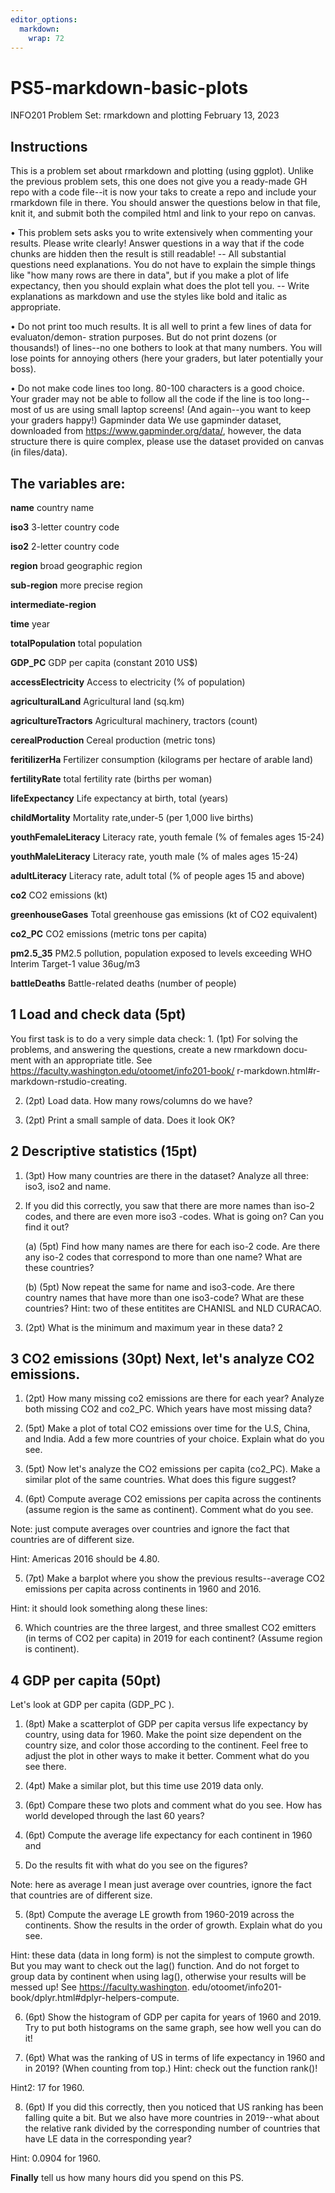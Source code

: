 ```yaml
---
editor_options: 
  markdown: 
    wrap: 72
---
```


# PS5-markdown-basic-plots

INFO201 Problem Set: rmarkdown and plotting February 13, 2023

## Instructions

This is a problem set about rmarkdown and plotting (using ggplot).
Unlike the previous problem sets, this one does not give you a
ready-made GH repo with a code file--it is now your taks to create a
repo and include your rmarkdown file in there. You should answer the
questions below in that file, knit it, and submit both the compiled html
and link to your repo on canvas.

• This problem sets asks you to write extensively when commenting your
results. Please write clearly! Answer questions in a way that if the
code chunks are hidden then the result is still readable! -- All
substantial questions need explanations. You do not have to explain the
simple things like "how many rows are there in data", but if you make a
plot of life expectancy, then you should explain what does the plot tell
you. -- Write explanations as markdown and use the styles like bold and
italic as appropriate.

• Do not print too much results. It is all well to print a few lines of
data for evaluaton/demon- stration purposes. But do not print dozens (or
thousands!) of lines--no one bothers to look at that many numbers. You
will lose points for annoying others (here your graders, but later
potentially your boss).

• Do not make code lines too long. 80-100 characters is a good choice.
Your grader may not be able to follow all the code if the line is too
long--most of us are using small laptop screens! (And again--you want to
keep your graders happy!) Gapminder data We use gapminder dataset,
downloaded from <https://www.gapminder.org/data/>, however, the data
structure there is quire complex, please use the dataset provided on
canvas (in files/data).

## The variables are:

**name** country name

**iso3** 3-letter country code

**iso2** 2-letter country code

**region** broad geographic region

**sub-region** more precise region

**intermediate-region**

**time** year

**totalPopulation** total population

**GDP_PC** GDP per capita (constant 2010 US\$)

**accessElectricity** Access to electricity (% of population)

**agriculturalLand** Agricultural land (sq.km)

**agricultureTractors** Agricultural machinery, tractors (count)

**cerealProduction** Cereal production (metric tons)

**feritilizerHa** Fertilizer consumption (kilograms per hectare of
arable land)

**fertilityRate** total fertility rate (births per woman)

**lifeExpectancy** Life expectancy at birth, total (years)

**childMortality** Mortality rate,under-5 (per 1,000 live births)

**youthFemaleLiteracy** Literacy rate, youth female (% of females ages
15-24)

**youthMaleLiteracy** Literacy rate, youth male (% of males ages 15-24)

**adultLiteracy** Literacy rate, adult total (% of people ages 15 and
above)

**co2** CO2 emissions (kt)

**greenhouseGases** Total greenhouse gas emissions (kt of CO2
equivalent)

**co2_PC** CO2 emissions (metric tons per capita)

**pm2.5_35** PM2.5 pollution, population exposed to levels exceeding WHO
Interim Target-1 value 36ug/m3

**battleDeaths** Battle-related deaths (number of people)

## 1 Load and check data (5pt)

You first task is to do a very simple data check: 1. (1pt) For solving
the problems, and answering the questions, create a new rmarkdown docu-
ment with an appropriate title. See
<https://faculty.washington.edu/otoomet/info201-book/>
r-markdown.html#r-markdown-rstudio-creating.

2.  (2pt) Load data. How many rows/columns do we have?

3.  (2pt) Print a small sample of data. Does it look OK?

## 2 Descriptive statistics (15pt)

1.  (3pt) How many countries are there in the dataset? Analyze all
    three: iso3, iso2 and name.

2.  If you did this correctly, you saw that there are more names than
    iso-2 codes, and there are even more iso3 -codes. What is going on?
    Can you find it out?

    (a) (5pt) Find how many names are there for each iso-2 code. Are
        there any iso-2 codes that correspond to more than one name?
        What are these countries?

    (b) (5pt) Now repeat the same for name and iso3-code. Are there
        country names that have more than one iso3-code? What are these
        countries? Hint: two of these entitites are CHANISL and NLD
        CURACAO.

    <!-- -->

3.  (2pt) What is the minimum and maximum year in these data? 2

## 3 CO2 emissions (30pt) Next, let's analyze CO2 emissions.

1.  (2pt) How many missing co2 emissions are there for each year?
    Analyze both missing CO2 and co2_PC. Which years have most missing
    data?

2.  (5pt) Make a plot of total CO2 emissions over time for the U.S,
    China, and India. Add a few more countries of your choice. Explain
    what do you see.

3.  (5pt) Now let's analyze the CO2 emissions per capita (co2_PC). Make
    a similar plot of the same countries. What does this figure suggest?

4.  (6pt) Compute average CO2 emissions per capita across the continents
    (assume region is the same as continent). Comment what do you see.

Note: just compute averages over countries and ignore the fact that
countries are of different size.

Hint: Americas 2016 should be 4.80.

5.  (7pt) Make a barplot where you show the previous results--average
    CO2 emissions per capita across continents in 1960 and 2016.

Hint: it should look something along these lines:

6.  Which countries are the three largest, and three smallest CO2
    emitters (in terms of CO2 per capita) in 2019 for each continent?
    (Assume region is continent).

## 4 GDP per capita (50pt)

Let's look at GDP per capita (GDP_PC ).

1.  (8pt) Make a scatterplot of GDP per capita versus life expectancy by
    country, using data for 1960. Make the point size dependent on the
    country size, and color those according to the continent. Feel free
    to adjust the plot in other ways to make it better. Comment what do
    you see there.

2.  (4pt) Make a similar plot, but this time use 2019 data only.

3.  (6pt) Compare these two plots and comment what do you see. How has
    world developed through the last 60 years?

4.  (6pt) Compute the average life expectancy for each continent in 1960
    and

5.  Do the results fit with what do you see on the figures?

Note: here as average I mean just average over countries, ignore the
fact that countries are of different size.

5.  (8pt) Compute the average LE growth from 1960-2019 across the
    continents. Show the results in the order of growth. Explain what do
    you see.

Hint: these data (data in long form) is not the simplest to compute
growth. But you may want to check out the lag() function. And do not
forget to group data by continent when using lag(), otherwise your
results will be messed up! See <https://faculty.washington>.
edu/otoomet/info201-book/dplyr.html#dplyr-helpers-compute.

6.  (6pt) Show the histogram of GDP per capita for years of 1960
    and 2019. Try to put both histograms on the same graph, see how well
    you can do it!

7.  (6pt) What was the ranking of US in terms of life expectancy in 1960
    and in 2019? (When counting from top.) Hint: check out the function
    rank()!

Hint2: 17 for 1960.

8.  (6pt) If you did this correctly, then you noticed that US ranking
    has been falling quite a bit. But we also have more countries in
    2019--what about the relative rank divided by the corresponding
    number of countries that have LE data in the corresponding year?

Hint: 0.0904 for 1960.

**Finally** tell us how many hours did you spend on this PS.
